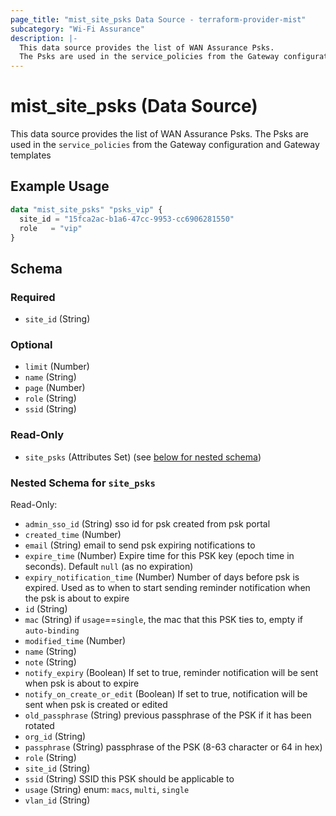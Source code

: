 ```yaml
---
page_title: "mist_site_psks Data Source - terraform-provider-mist"
subcategory: "Wi-Fi Assurance"
description: |-
  This data source provides the list of WAN Assurance Psks.
  The Psks are used in the service_policies from the Gateway configuration and Gateway templates
---
```


# mist_site_psks (Data Source)

This data source provides the list of WAN Assurance Psks.
The Psks are used in the `service_policies` from the Gateway configuration and Gateway templates


## Example Usage

```terraform
data "mist_site_psks" "psks_vip" {
  site_id = "15fca2ac-b1a6-47cc-9953-cc6906281550"
  role   = "vip"
}
```

<!-- schema generated by tfplugindocs -->
## Schema

### Required

- `site_id` (String)

### Optional

- `limit` (Number)
- `name` (String)
- `page` (Number)
- `role` (String)
- `ssid` (String)

### Read-Only

- `site_psks` (Attributes Set) (see [below for nested schema](#nestedatt--site_psks))

<a id="nestedatt--site_psks"></a>
### Nested Schema for `site_psks`

Read-Only:

- `admin_sso_id` (String) sso id for psk created from psk portal
- `created_time` (Number)
- `email` (String) email to send psk expiring notifications to
- `expire_time` (Number) Expire time for this PSK key (epoch time in seconds). Default `null` (as no expiration)
- `expiry_notification_time` (Number) Number of days before psk is expired. Used as to when to start sending reminder notification when the psk is about to expire
- `id` (String)
- `mac` (String) if `usage`==`single`, the mac that this PSK ties to, empty if `auto-binding`
- `modified_time` (Number)
- `name` (String)
- `note` (String)
- `notify_expiry` (Boolean) If set to true, reminder notification will be sent when psk is about to expire
- `notify_on_create_or_edit` (Boolean) If set to true, notification will be sent when psk is created or edited
- `old_passphrase` (String) previous passphrase of the PSK if it has been rotated
- `org_id` (String)
- `passphrase` (String) passphrase of the PSK (8-63 character or 64 in hex)
- `role` (String)
- `site_id` (String)
- `ssid` (String) SSID this PSK should be applicable to
- `usage` (String) enum: `macs`, `multi`, `single`
- `vlan_id` (String)